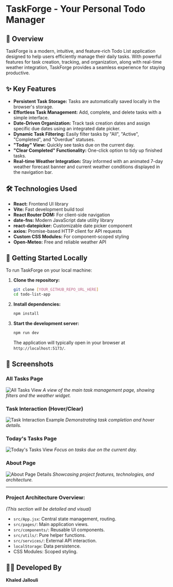 # TaskForge - Your Personal Todo Manager

## 🚀 Overview
TaskForge is a modern, intuitive, and feature-rich Todo List application designed to help users efficiently manage their daily tasks. With powerful features for task creation, tracking, and organization, along with real-time weather integration, TaskForge provides a seamless experience for staying productive.

## ✨ Key Features
- **Persistent Task Storage:** Tasks are automatically saved locally in the browser's storage.
- **Effortless Task Management:** Add, complete, and delete tasks with a simple interface.
- **Date-Driven Organization:** Track task creation dates and assign specific due dates using an integrated date picker.
- **Dynamic Task Filtering:** Easily filter tasks by "All", "Active", "Completed", and "Overdue" statuses.
- **"Today" View:** Quickly see tasks due on the current day.
- **"Clear Completed" Functionality:** One-click option to tidy up finished tasks.
- **Real-time Weather Integration:** Stay informed with an animated 7-day weather forecast banner and current weather conditions displayed in the navigation bar.

## 🛠️ Technologies Used
- **React:** Frontend UI library
- **Vite:** Fast development build tool
- **React Router DOM:** For client-side navigation
- **date-fns:** Modern JavaScript date utility library
- **react-datepicker:** Customizable date picker component
- **axios:** Promise-based HTTP client for API requests
- **Custom CSS Modules:** For component-scoped styling
- **Open-Meteo:** Free and reliable weather API

## 🏃 Getting Started Locally
To run TaskForge on your local machine:

1.  **Clone the repository:**
    ```bash
    git clone [YOUR_GITHUB_REPO_URL_HERE]
    cd todo-list-app
    ```
2.  **Install dependencies:**
    ```bash
    npm install
    ```
3.  **Start the development server:**
    ```bash
    npm run dev
    ```
    The application will typically open in your browser at `http://localhost:5173/`.

## 📸 Screenshots
### All Tasks Page
![All Tasks View](docs/images/all-tasks-homepage.png)
*A view of the main task management page, showing filters and the weather widget.*

### Task Interaction (Hover/Clear)
![Task Interaction Example](docs/images/task-interaction-hover.png)
*Demonstrating task completion and hover details.*

### Today's Tasks Page
![Today's Tasks View](docs/images/today-tasks-page.png)
*Focus on tasks due on the current day.*

### About Page
![About Page Details](docs/images/about-page.png)
*Showcasing project features, technologies, and architecture.*

---
### **Project Architecture Overview:**
*(This section will be detailed and visual)*
- `src/App.jsx`: Central state management, routing.
- `src/pages/`: Main application views.
- `src/components/`: Reusable UI components.
- `src/utils/`: Pure helper functions.
- `src/services/`: External API interaction.
- `localStorage`: Data persistence.
- CSS Modules: Scoped styling.

## 🧑‍💻 Developed By
**Khaled Jallouli**